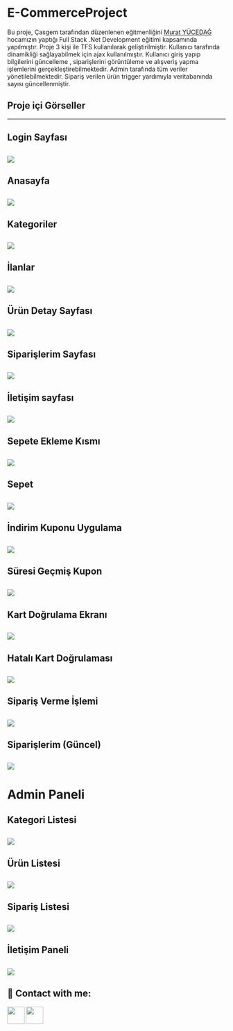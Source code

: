 # E-CommerceProject

 
 Bu proje, Çasgem tarafından düzenlenen eğitmenliğini [Murat YÜCEDAĞ](https://www.udemy.com/user/murat-yucedag-3/) hocamızın yaptığı Full Stack .Net Development eğitimi kapsamında yapılmıştır.
Proje 3 kişi ile TFS kullanılarak geliştirilmiştir. Kullanıcı tarafında dinamikliği sağlayabilmek için ajax kullanılmıştır. Kullanıcı giriş yapıp bilgilerini güncelleme , siparişlerini görüntüleme ve alışveriş yapma işlemlerini gerçekleştirebilmektedir. Admin tarafında tüm veriler yönetilebilmektedir. Sipariş verilen ürün trigger yardımıyla veritabanında sayısı güncellenmiştir.

 ## Proje içi Görseller 
 ------------

## Login Sayfası
![](https://i.hizliresim.com/mg13fmo.png)
------------

## Anasayfa
![](https://i.hizliresim.com/s75qs0l.png)
------------
## Kategoriler
![](https://i.hizliresim.com/fdsr635.png)
------------
## İlanlar
![](https://i.hizliresim.com/hi79xal.png)
------------
## Ürün Detay Sayfası
![](https://i.hizliresim.com/8ian3tn.png)
------------
## Siparişlerim Sayfası
![](https://i.hizliresim.com/34u6agm.png)
------------
## İletişim sayfası
![](https://i.hizliresim.com/k0mbewl.png)
------------
## Sepete Ekleme Kısmı
![](https://i.hizliresim.com/pyuhk9r.png)
------------
## Sepet
![](https://i.hizliresim.com/gh0q841.png)
------------
## İndirim Kuponu Uygulama
![](https://i.hizliresim.com/kk27rtr.png)
------------
## Süresi Geçmiş Kupon
![](https://i.hizliresim.com/o2ozt0i.png)
------------
## Kart Doğrulama Ekranı
![](https://i.hizliresim.com/re8f4dj.png)
------------
## Hatalı Kart Doğrulaması
![](https://i.hizliresim.com/1mdsot3.png)
------------
## Sipariş Verme İşlemi
![](https://i.hizliresim.com/qeeyijx.png)
------------
## Siparişlerim (Güncel)
![](https://i.hizliresim.com/rcp1ctp.png)
------------
# Admin Paneli

## Kategori Listesi
![](https://i.hizliresim.com/9sa1uro.png)
------------
## Ürün Listesi
![](https://i.hizliresim.com/3xzetf3.png)
------------

## Sipariş Listesi
![](https://i.hizliresim.com/79agetl.png)
------------
## İletişim Paneli
![](https://i.hizliresim.com/41jj9we.png)
------------

## 🔗 Contact with me:


[<img align="left"  width="40" src="https://i.hizliresim.com/3hvivrs.png"  />][linkedin]
[<img  align="left" width="40" src="https://i.hizliresim.com/9nz06zq.png"  />][gmail]

[instagram]: https://www.instagram.com/ozerratarr/
[linkedin]: https://www.linkedin.com/in/ozeratar/
[gmail]: mailto:atar.ozer0@gmail.com
